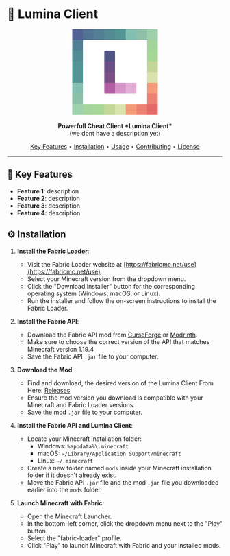 # 🚀 Lumina Client

<div align="center">
  <img src="https://raw.githubusercontent.com/LuminaDevelopment/LuminaClient/main/src/main/resources/assets/lumina/icon.png" alt="Project Logo" width="200">
</div>
<p align="center">
  <strong>Powerfull Cheat Client *Lumina Client*</strong>
  <br>
  (we dont have a description yet)
</p>

<p align="center">
  <a href="#key-features">Key Features</a> •
  <a href="#installation">Installation</a> •
  <a href="#usage">Usage</a> •
  <a href="#contributing">Contributing</a> •
  <a href="#license">License</a>
</p>

---

## 🌟 Key Features

- **Feature 1**: description
- **Feature 2**: description
- **Feature 3**: description
- **Feature 4**: description

## ⚙️ Installation

1. **Install the Fabric Loader**:

   - Visit the Fabric Loader website at [https://fabricmc.net/use](https://fabricmc.net/use).
   - Select your Minecraft version from the dropdown menu.
   - Click the "Download Installer" button for the corresponding operating system (Windows, macOS, or Linux).
   - Run the installer and follow the on-screen instructions to install the Fabric Loader.

2. **Install the Fabric API**:

   - Download the Fabric API mod from [CurseForge](https://www.curseforge.com/minecraft/mc-mods/fabric-api) or [Modrinth](https://modrinth.com/mod/fabric-api).
   - Make sure to choose the correct version of the API that matches Minecraft version 1.19.4
   - Save the Fabric API `.jar` file to your computer.

3. **Download the Mod**:

   - Find and download, the desired version of the Lumina Client From Here: [Releases](https://github.com/LuminaDevelopment/LuminaClient)
   - Ensure the mod version you download is compatible with your Minecraft and Fabric Loader versions.
   - Save the mod `.jar` file to your computer.

4. **Install the Fabric API and Lumina Client**:

   - Locate your Minecraft installation folder:
      - Windows: `%appdata%\.minecraft`
      - macOS: `~/Library/Application Support/minecraft`
      - Linux: `~/.minecraft`
   - Create a new folder named `mods` inside your Minecraft installation folder if it doesn't already exist.
   - Move the Fabric API `.jar` file and the mod `.jar` file you downloaded earlier into the `mods` folder.

5. **Launch Minecraft with Fabric**:

   - Open the Minecraft Launcher.
   - In the bottom-left corner, click the dropdown menu next to the "Play" button.
   - Select the "fabric-loader" profile.
   - Click "Play" to launch Minecraft with Fabric and your installed mods.

